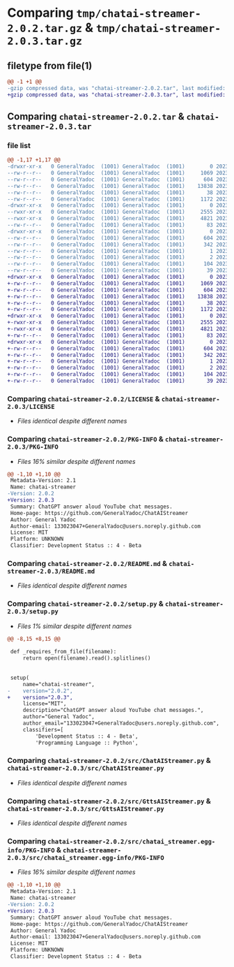 # Comparing `tmp/chatai-streamer-2.0.2.tar.gz` & `tmp/chatai-streamer-2.0.3.tar.gz`

## filetype from file(1)

```diff
@@ -1 +1 @@
-gzip compressed data, was "chatai-streamer-2.0.2.tar", last modified: Wed Jun 14 20:50:18 2023, max compression
+gzip compressed data, was "chatai-streamer-2.0.3.tar", last modified: Mon Jun 19 14:20:42 2023, max compression
```

## Comparing `chatai-streamer-2.0.2.tar` & `chatai-streamer-2.0.3.tar`

### file list

```diff
@@ -1,17 +1,17 @@
-drwxr-xr-x   0 GeneralYadoc  (1001) GeneralYadoc  (1001)        0 2023-06-14 20:50:18.204445 chatai-streamer-2.0.2/
--rw-r--r--   0 GeneralYadoc  (1001) GeneralYadoc  (1001)     1069 2023-05-28 12:23:33.000000 chatai-streamer-2.0.2/LICENSE
--rw-r--r--   0 GeneralYadoc  (1001) GeneralYadoc  (1001)      604 2023-06-14 20:50:18.204445 chatai-streamer-2.0.2/PKG-INFO
--rw-r--r--   0 GeneralYadoc  (1001) GeneralYadoc  (1001)    13838 2023-06-14 20:44:17.000000 chatai-streamer-2.0.2/README.md
--rw-r--r--   0 GeneralYadoc  (1001) GeneralYadoc  (1001)       38 2023-06-14 20:50:18.204445 chatai-streamer-2.0.2/setup.cfg
--rw-r--r--   0 GeneralYadoc  (1001) GeneralYadoc  (1001)     1172 2023-06-14 20:44:37.000000 chatai-streamer-2.0.2/setup.py
-drwxr-xr-x   0 GeneralYadoc  (1001) GeneralYadoc  (1001)        0 2023-06-14 20:50:18.204445 chatai-streamer-2.0.2/src/
--rwxr-xr-x   0 GeneralYadoc  (1001) GeneralYadoc  (1001)     2555 2023-06-14 19:53:35.000000 chatai-streamer-2.0.2/src/ChatAIStreamer.py
--rwxr-xr-x   0 GeneralYadoc  (1001) GeneralYadoc  (1001)     4821 2023-06-07 17:58:19.000000 chatai-streamer-2.0.2/src/GttsAIStreamer.py
--rw-r--r--   0 GeneralYadoc  (1001) GeneralYadoc  (1001)       83 2023-06-14 20:44:51.000000 chatai-streamer-2.0.2/src/__init__.py
-drwxr-xr-x   0 GeneralYadoc  (1001) GeneralYadoc  (1001)        0 2023-06-14 20:50:18.204445 chatai-streamer-2.0.2/src/chatai_streamer.egg-info/
--rw-r--r--   0 GeneralYadoc  (1001) GeneralYadoc  (1001)      604 2023-06-14 20:50:18.000000 chatai-streamer-2.0.2/src/chatai_streamer.egg-info/PKG-INFO
--rw-r--r--   0 GeneralYadoc  (1001) GeneralYadoc  (1001)      342 2023-06-14 20:50:18.000000 chatai-streamer-2.0.2/src/chatai_streamer.egg-info/SOURCES.txt
--rw-r--r--   0 GeneralYadoc  (1001) GeneralYadoc  (1001)        1 2023-06-14 20:50:18.000000 chatai-streamer-2.0.2/src/chatai_streamer.egg-info/dependency_links.txt
--rw-r--r--   0 GeneralYadoc  (1001) GeneralYadoc  (1001)        2 2023-06-14 19:58:21.000000 chatai-streamer-2.0.2/src/chatai_streamer.egg-info/not-zip-safe
--rw-r--r--   0 GeneralYadoc  (1001) GeneralYadoc  (1001)      104 2023-06-14 20:50:18.000000 chatai-streamer-2.0.2/src/chatai_streamer.egg-info/requires.txt
--rw-r--r--   0 GeneralYadoc  (1001) GeneralYadoc  (1001)       39 2023-06-14 20:50:18.000000 chatai-streamer-2.0.2/src/chatai_streamer.egg-info/top_level.txt
+drwxr-xr-x   0 GeneralYadoc  (1001) GeneralYadoc  (1001)        0 2023-06-19 14:20:42.104223 chatai-streamer-2.0.3/
+-rw-r--r--   0 GeneralYadoc  (1001) GeneralYadoc  (1001)     1069 2023-05-28 12:23:33.000000 chatai-streamer-2.0.3/LICENSE
+-rw-r--r--   0 GeneralYadoc  (1001) GeneralYadoc  (1001)      604 2023-06-19 14:20:42.104223 chatai-streamer-2.0.3/PKG-INFO
+-rw-r--r--   0 GeneralYadoc  (1001) GeneralYadoc  (1001)    13838 2023-06-14 20:44:17.000000 chatai-streamer-2.0.3/README.md
+-rw-r--r--   0 GeneralYadoc  (1001) GeneralYadoc  (1001)       38 2023-06-19 14:20:42.104223 chatai-streamer-2.0.3/setup.cfg
+-rw-r--r--   0 GeneralYadoc  (1001) GeneralYadoc  (1001)     1172 2023-06-19 14:18:09.000000 chatai-streamer-2.0.3/setup.py
+drwxr-xr-x   0 GeneralYadoc  (1001) GeneralYadoc  (1001)        0 2023-06-19 14:20:42.104223 chatai-streamer-2.0.3/src/
+-rwxr-xr-x   0 GeneralYadoc  (1001) GeneralYadoc  (1001)     2555 2023-06-14 19:53:35.000000 chatai-streamer-2.0.3/src/ChatAIStreamer.py
+-rwxr-xr-x   0 GeneralYadoc  (1001) GeneralYadoc  (1001)     4821 2023-06-07 17:58:19.000000 chatai-streamer-2.0.3/src/GttsAIStreamer.py
+-rw-r--r--   0 GeneralYadoc  (1001) GeneralYadoc  (1001)       83 2023-06-19 14:18:18.000000 chatai-streamer-2.0.3/src/__init__.py
+drwxr-xr-x   0 GeneralYadoc  (1001) GeneralYadoc  (1001)        0 2023-06-19 14:20:42.104223 chatai-streamer-2.0.3/src/chatai_streamer.egg-info/
+-rw-r--r--   0 GeneralYadoc  (1001) GeneralYadoc  (1001)      604 2023-06-19 14:20:42.000000 chatai-streamer-2.0.3/src/chatai_streamer.egg-info/PKG-INFO
+-rw-r--r--   0 GeneralYadoc  (1001) GeneralYadoc  (1001)      342 2023-06-19 14:20:42.000000 chatai-streamer-2.0.3/src/chatai_streamer.egg-info/SOURCES.txt
+-rw-r--r--   0 GeneralYadoc  (1001) GeneralYadoc  (1001)        1 2023-06-19 14:20:42.000000 chatai-streamer-2.0.3/src/chatai_streamer.egg-info/dependency_links.txt
+-rw-r--r--   0 GeneralYadoc  (1001) GeneralYadoc  (1001)        2 2023-06-14 19:58:21.000000 chatai-streamer-2.0.3/src/chatai_streamer.egg-info/not-zip-safe
+-rw-r--r--   0 GeneralYadoc  (1001) GeneralYadoc  (1001)      104 2023-06-19 14:20:42.000000 chatai-streamer-2.0.3/src/chatai_streamer.egg-info/requires.txt
+-rw-r--r--   0 GeneralYadoc  (1001) GeneralYadoc  (1001)       39 2023-06-19 14:20:42.000000 chatai-streamer-2.0.3/src/chatai_streamer.egg-info/top_level.txt
```

### Comparing `chatai-streamer-2.0.2/LICENSE` & `chatai-streamer-2.0.3/LICENSE`

 * *Files identical despite different names*

### Comparing `chatai-streamer-2.0.2/PKG-INFO` & `chatai-streamer-2.0.3/PKG-INFO`

 * *Files 16% similar despite different names*

```diff
@@ -1,10 +1,10 @@
 Metadata-Version: 2.1
 Name: chatai-streamer
-Version: 2.0.2
+Version: 2.0.3
 Summary: ChatGPT answer aloud YouTube chat messages.
 Home-page: https://github.com/GeneralYadoc/ChatAIStreamer
 Author: General Yadoc
 Author-email: 133023047+GeneralYadoc@users.noreply.github.com
 License: MIT
 Platform: UNKNOWN
 Classifier: Development Status :: 4 - Beta
```

### Comparing `chatai-streamer-2.0.2/README.md` & `chatai-streamer-2.0.3/README.md`

 * *Files identical despite different names*

### Comparing `chatai-streamer-2.0.2/setup.py` & `chatai-streamer-2.0.3/setup.py`

 * *Files 1% similar despite different names*

```diff
@@ -8,15 +8,15 @@
 
 def _requires_from_file(filename):
     return open(filename).read().splitlines()
 
 
 setup(
     name="chatai-streamer",
-    version="2.0.2",
+    version="2.0.3",
     license="MIT",
     description="ChatGPT answer aloud YouTube chat messages.",
     author="General Yadoc",
     author_email="133023047+GeneralYadoc@users.noreply.github.com",
     classifiers=[
         'Development Status :: 4 - Beta',
         'Programming Language :: Python',
```

### Comparing `chatai-streamer-2.0.2/src/ChatAIStreamer.py` & `chatai-streamer-2.0.3/src/ChatAIStreamer.py`

 * *Files identical despite different names*

### Comparing `chatai-streamer-2.0.2/src/GttsAIStreamer.py` & `chatai-streamer-2.0.3/src/GttsAIStreamer.py`

 * *Files identical despite different names*

### Comparing `chatai-streamer-2.0.2/src/chatai_streamer.egg-info/PKG-INFO` & `chatai-streamer-2.0.3/src/chatai_streamer.egg-info/PKG-INFO`

 * *Files 16% similar despite different names*

```diff
@@ -1,10 +1,10 @@
 Metadata-Version: 2.1
 Name: chatai-streamer
-Version: 2.0.2
+Version: 2.0.3
 Summary: ChatGPT answer aloud YouTube chat messages.
 Home-page: https://github.com/GeneralYadoc/ChatAIStreamer
 Author: General Yadoc
 Author-email: 133023047+GeneralYadoc@users.noreply.github.com
 License: MIT
 Platform: UNKNOWN
 Classifier: Development Status :: 4 - Beta
```

